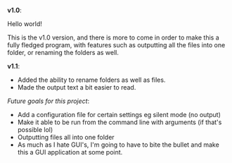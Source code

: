 **v1.0**:
  
  Hello world!

  This is the v1.0 version, and there is more to come in order to make this a fully fledged program, with features such as outputting all the files into one folder, or renaming the folders as well.

**v1.1**:
  - Added the ability to rename folders as well as files.
  - Made the output text a bit easier to read.
  
  *Future goals for this project*:
  - Add a configuration file for certain settings eg silent mode (no output)
  - Make it able to be run from the command line with arguments (if that's possible lol)
  - Outputting files all into one folder
  - As much as I hate GUI's, I'm going to have to bite the bullet and make this a GUI application at some point.
